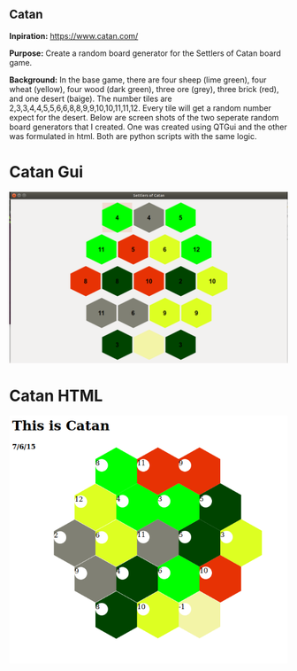 ## Catan

**Inpiration:** https://www.catan.com/

**Purpose:** Create a random board generator for the Settlers of Catan board game. 

**Background:** In the base game, there are four sheep (lime green), four wheat (yellow), four wood (dark green), three ore (grey), three brick (red), and one desert (baige). The number tiles are 2,3,3,4,4,5,5,6,6,8,8,9,9,10,10,11,11,12. Every tile will get a random number expect for the desert. Below are screen shots of the two seperate random board generators that I created. One was created using QTGui and the other was formulated in html. Both are python scripts with the same logic. 

# Catan Gui

![Alt text](https://github.com/cem8301/Catan/blob/master/gui.png?raw=true "Python Gui Version")

# Catan HTML

![Alt text](https://github.com/cem8301/Catan/blob/master/html.png?raw=true "Python HTML Version")
